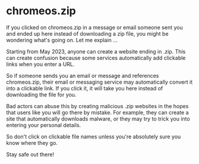 # chromeos.zip

If you clicked on chromeos.zip in a message or email someone sent you and ended up here instead of downloading a zip file, you might be wondering what's going on. Let me explain ...

Starting from May 2023, anyone can create a website ending in .zip. This can create confusion because some services automatically add clickable links when you enter a URL.

So if someone sends you an email or message and references chromeos.zip, their email or messaging service may automatically convert it into a clickable link. If you click it, it will take you here instead of downloading the file for you.

Bad actors can abuse this by creating malicious .zip websites in the hopes that users like you will go there by mistake. For example, they can create a site that automatically downloads malware, or they may try to trick you into entering your personal details.

So don't click on clickable file names unless you're absolutely sure you know where they go.

Stay safe out there!
